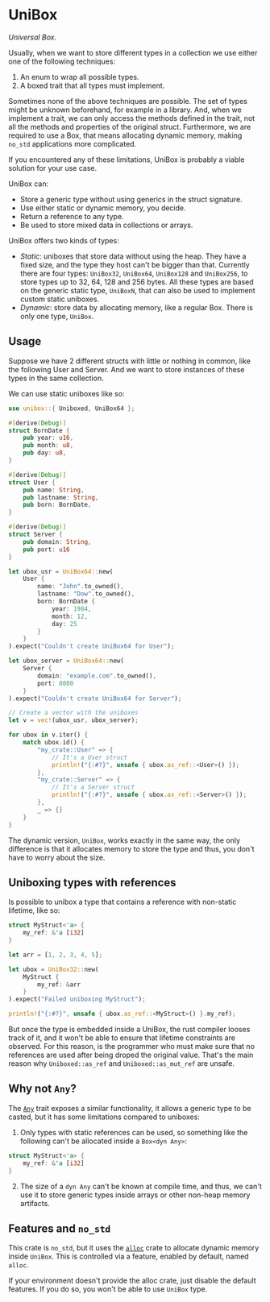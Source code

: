 # UniBox

*Universal Box.*

Usually, when we want to store different types in a collection we use either one of the following techniques:

1. An enum to wrap all possible types.
2. A boxed trait that all types must implement.

Sometimes none of the above techniques are possible. The set of types might be unknown beforehand, for example in a library. And, when we implement a trait, we can only access the methods defined in the trait, not all the methods and properties of the original struct. Furthermore, we are required to use a Box, that means allocating dynamic memory, making `no_std` applications more complicated.

If you encountered any of these limitations, UniBox is probably a viable solution for your use case.

UniBox can:

- Store a generic type without using generics in the struct signature.
- Use either static or dynamic memory, you decide.
- Return a reference to any type.
- Be used to store mixed data in collections or arrays.

UniBox offers two kinds of types:

- *Static*: uniboxes that store data without using the heap. They have a fixed size, and the type they host can't be bigger than that. Currently there are four types: `UniBox32`, `UniBox64`, `UniBox128` and `UniBox256`, to store types up to 32, 64, 128 and 256 bytes. All these types are based on the generic static type, `UniBoxN`, that can also be used to implement custom static uniboxes.
- *Dynamic*: store data by allocating memory, like a regular Box. There is only one type, `UniBox`.

## Usage

Suppose we have 2 different structs with little or nothing in common, like the following User and Server. And we want to store instances of these types in the same collection.

We can use static uniboxes like so:

```rust
use unibox::{ Uniboxed, UniBox64 };

#[derive(Debug)]
struct BornDate {
    pub year: u16,
    pub month: u8,
    pub day: u8,
}

#[derive(Debug)]
struct User {
    pub name: String,
    pub lastname: String,
    pub born: BornDate,
}

#[derive(Debug)]
struct Server {
    pub domain: String,
    pub port: u16
}

let ubox_usr = UniBox64::new(
    User {
        name: "John".to_owned(),
        lastname: "Dow".to_owned(),
        born: BornDate {
            year: 1984,
            month: 12,
            day: 25
        }
    }
).expect("Couldn't create UniBox64 for User");

let ubox_server = UniBox64::new(
    Server {
        domain: "example.com".to_owned(),
        port: 8080
    }
).expect("Couldn't create UniBox64 for Server");

// Create a vector with the uniboxes
let v = vec!(ubox_usr, ubox_server);

for ubox in v.iter() {
    match ubox.id() {
        "my_crate::User" => {
            // It's a User struct
            println!("{:#?}", unsafe { ubox.as_ref::<User>() });
        },
        "my_crate::Server" => {
            // It's a Server struct
            println!("{:#?}", unsafe { ubox.as_ref::<Server>() });
        },
        _ => {}
    }
}
```

The dynamic version, `UniBox`, works exactly in the same way, the only difference is that it allocates memory to store the type and thus, you don't have to worry about the size.

## Uniboxing types with references

Is possible to unibox a type that contains a reference with non-static lifetime, like so:

```rust
struct MyStruct<'a> {
    my_ref: &'a [i32]
}

let arr = [1, 2, 3, 4, 5];

let ubox = UniBox32::new(
    MyStruct {
        my_ref: &arr
    }
).expect("Failed uniboxing MyStruct");

println!("{:#?}", unsafe { ubox.as_ref::<MyStruct>() }.my_ref);
```

But once the type is embedded inside a UniBox, the rust compiler looses track of it, and it won't be able to ensure that lifetime constraints are observed. For this reason, is the programmer who must make sure that no references are used after being droped the original value. That's the main reason why `Uniboxed::as_ref` and `Uniboxed::as_mut_ref` are unsafe.

## Why not `Any`?

The [`Any`](https://doc.rust-lang.org/std/any/trait.Any.html) trait exposes a similar functionality, it allows a generic type to be casted, but it has some limitations compared to uniboxes:

1. Only types with static references can be used, so something like the following can't be allocated inside a `Box<dyn Any>`:

```rust
struct MyStruct<'a> {
    my_ref: &'a [i32]
}
```

2. The size of a `dyn Any` can't be known at compile time, and thus, we can't use it to store generic types inside arrays or other non-heap memory artifacts.

## Features and `no_std`

This crate is `no_std`, but it uses the [`alloc`](https://doc.rust-lang.org/alloc/) crate to allocate dynamic memory inside `UniBox`. This is controlled via a feature, enabled by default, named `alloc`.

If your environment doesn't provide the alloc crate, just disable the default features. If you do so, you won't be able to use `UniBox` type.
